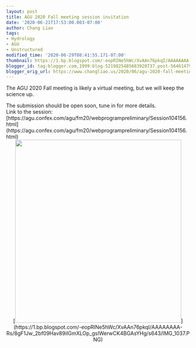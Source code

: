 ```yaml
---
layout: post
title: AGU 2020 Fall meeting session invitation
date: '2020-06-21T17:53:00.003-07:00'
author: Chang Liao
tags:
- Hydrology
- AGU
- Unstructured
modified_time: '2020-06-29T08:41:55.171-07:00'
thumbnail: https://1.bp.blogspot.com/-eopRINe5hWc/XvAAn76pkqI/AAAAAAAA-Rs/8gF1Jw_2bf09Hav89iIGmXLOp_gsIWerwCK4BGAsYHg/s72-w455-c-h500/IMG_1037.PNG
blogger_id: tag:blogger.com,1999:blog-5219825485683920737.post-5646147991217319034
blogger_orig_url: https://www.changliao.us/2020/06/agu-2020-fall-meeting-session-invitation.html
---
```


The AGU 2020 Fall meeting is likely a virtual meeting, but we will keep the 
science up.<div> 
<div>The submission should be open soon, tune in for more details.<div> 
<div>Link to the 
session:<div>[https://agu.confex.com/agu/fm20/webprogrampreliminary/Session104156.html](https://agu.confex.com/agu/fm20/webprogrampreliminary/Session104156.html)<div> 
<div class="separator" style="clear: both; text-align: center;">[<img 
border="0" data-original-height="643" data-original-width="584" height="500" 
src="https://1.bp.blogspot.com/-eopRINe5hWc/XvAAn76pkqI/AAAAAAAA-Rs/8gF1Jw_2bf09Hav89iIGmXLOp_gsIWerwCK4BGAsYHg/w455-h500/IMG_1037.PNG" 
width="455" 
/>](https://1.bp.blogspot.com/-eopRINe5hWc/XvAAn76pkqI/AAAAAAAA-Rs/8gF1Jw_2bf09Hav89iIGmXLOp_gsIWerwCK4BGAsYHg/s643/IMG_1037.PNG)<div> 